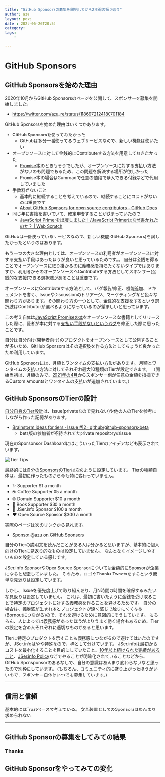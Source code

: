 ```yaml
---
title: "GitHub Sponsorsの募集を開始してから2年弱の振り返り"
author: azu
layout: post
date : 2021-06-26T20:53
category: 
tags:
    - 

---
```


# GitHub Sponsors

## GitHub Sponsorsを始めた理由

2020年10月からGitHub Sponsorsのページを公開して、スポンサーを募集を開始しました。

- https://twitter.com/azu_re/status/1186972124180701184

GitHub Sponsorsを始めた理由はいくつかあります。

- GitHub Sponsorsを使ってみたかった
  - GitHubは多分一番使ってるウェブサービスなので、新しい機能は使いたい
- オープンソースに対して金銭的にContributeする方法を用意しておきたかった
  - [Promise本](https://azu.github.io/promises-book/)のときもそうでしたが、オープンソースに対する支払い方法がないのも問題であるため、この問題を解決する場所が欲しかった
  - Promise本の場合はGumroadで任意の値段で購入できる付録などで代用していました
- 手数料がないこと
  - 基本的に継続することを考えているので、継続することにコストがないのは重要です
  - [About GitHub Sponsors for open source contributors - GitHub Docs](https://docs.github.com/en/sponsors/receiving-sponsorships-through-github-sponsors/about-github-sponsors-for-open-source-contributors)
- 同じ年に書籍を書いていて、確定申告することが決まっていたので
  - [JavaScript Primerを出版しました！/JavaScript Primerはなぜ書かれたのか？ | Web Scratch](https://efcl.info/2020/04/27/jsprimer/)

GitHubは一番使っているサービスなので、新しい機能(GitHub Sponsors)を試したかったというのはあります。

もう一つの大きな理由としては、オープンソースの利用者がオープンソースに対する支払い手段はあったほうが良いと思っているためです。。
自分は金銭を得ることでオープンソースに取り掛かるのに義務感を持ちたくないタイプではありますが、利用者がそのオープンソースへContributeする方法としてスポンサー(金銭的な支援)できる選択肢があることは重要です。

オープンソースにContributeする方法として、バグ報告/修正、機能追加、ドキュメントを書く、IssueやDiscussionのトリアージ、マーケティングなど色々な関わり方があります。その関わり方の一つとして、金銭的な支援をするという選択肢はContributorが選べるようになっているのが望ましいと思っています。

この考え自体は[JavaScript Promiseの本](https://azu.github.io/promises-book/)をオープンソースな書籍としてリリースした際に、読者が本に対する[支払い手段がないというバグ](https://github.com/azu/promises-book/releases/tag/1.0.1)を修正した際に思ったことです。

自分は自分向け(開発者向け)のプロダクトをオープンソースとして公開することが多いため、GitHub Sponsorsはその選択肢を作る方法としてちょうど良かったため利用しています。

GitHub Sponsorsには、月額とワンタイムの支払い方法があります。
月額とワンタイムの支払い方法に対してそれぞれ最大10種類のTierが設定できます。
（開始当初は、月額のみで、[2021年の4月](https://github.blog/changelog/2021-04-06-custom-amounts-and-one-time-payments-rolling-out-to-github-sponsors/)からスポンサー側が任意の金額を指摘できるCustom Amountsとワンタイムの支払いが追加されています。）

## GitHub SponsorsのTierの設計

[自分自身のTier設計](https://github.com/sponsors/azu)は、Issue(privateなので見れない)や他の人のTierを参考にしながら作った記憶があります。

- [Brainstorm ideas for tiers · Issue #12 · github/github-sponsors-beta](https://github.com/github/github-sponsors-beta/issues/12)
  - beta版の参加者が招待されてたprivate repositoryのissue

現在のSponsonsor DashboardにはこういったTierのアイデアなども表示されています。

![Tier Tips](https://efcl.info/wp-content/uploads/2021/06/27-1624721656.png)

最終的には[自分のSponsorsのTier](https://github.com/sponsors/azu)は次のように設定しています。
Tierの種類自体は、最初に作ったものから今も特に変わっていません。

- ✨ Supporter $1 a month
- ☕️ Coffee Supporter $5 a month
- 🌐 Domain Supporter $10 a month
- 📖 Book Supporter $30 a month
- 💚 JSer.info Sponsor $100 a month
- ❤️ Open Source Sponsor $300 a month

実際のページは次のリンクから見れます。

- [Sponsor @azu on GitHub Sponsors](https://github.com/sponsors/azu)

自分のTierの説明文を読んだことがある人は分かると思いますが、基本的に個人向けのTierに見返り的なものは設定していません。
なんとなくイメージしやすいものを設定している感じです。

JSer.info SponsorやOpen Source Sponsorについては金額的にSponsorが企業になると想定していました。
そのため、ロゴやThanks Tweetsをするという簡単な見返りは設定しています。

しかし、Issueを優先度上げて取り組んだり、月N時間の時間を確保するみたいな見返りは設定していません。
これは、最初に書いたように金銭を受け取ることで特定のプロジェクトに対する義務感を作ることを避けるためです。
自分の場合は、義務感が生まれるとプロジェクトが遠く感じで触りにくくなる(Bornoutにつながる)ので、それを避けるために意図的にそうしています。
もちろん、人によっては義務感があったほうがよりうまく動く場合もあるため、Tierの設定を含め人それぞれに適切なものがあると思います。

Tierに特定のプロダクトを示すことも義務感につながるので避けてはいたのですが、JSer.infoはやや特殊なので、枠として分けています。
JSer.infoは最初からコストを最小化することを目的にしていたこと、[10年以上続けられた実績があること](https://jser.info/2021/01/16/jser-10th/)、[JSer.info Policy](https://jser.info/policy/)などでやることが明確化されていることなどから、
GitHub Sponsponsorのあるなしで、自分の意識はあんまり変わらないなと思ったので別枠にしています。
(もちろん、コミュニティ的に盛り上がったほうがいいので、スポンサー自体はいつでも募集しています。)

----

## 信用と信頼

基本的にはTrustベースで考えている。
安全装置としてのSponsorsはあんまり求められない

----

## GitHub Sponsorの募集をしてみての結果

### Thanks

## GitHub Sponsorをやってみての変化

